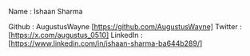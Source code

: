 Name : Ishaan Sharma

Github : AugustusWayne [https://github.com/AugustusWayne]
Twitter : [https://x.com/augustus_0510]
LinkedIn : [https://www.linkedin.com/in/ishaan-sharma-ba644b289/]

